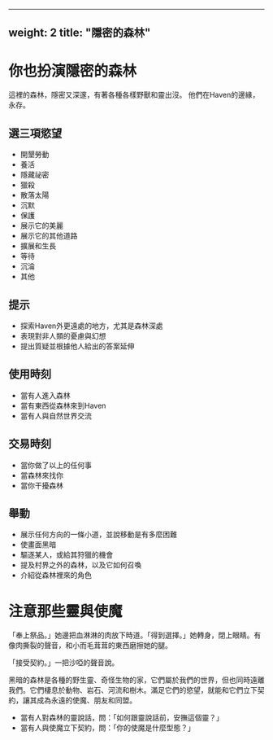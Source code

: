 
---
weight: 2
title: "隱密的森林"
---

# 你也扮演隱密的森林

這裡的森林，隱密又深邃，有著各種各樣野獸和靈出沒。 他們在Haven的邊緣，永存。

## 選三項慾望

- 開墾勞動
- 養活
- 隱藏祕密
- 獵殺
- 散落太陽
- 沉默
- 保護
- 展示它的美麗
- 展示它的其他道路
- 擴展和生長
- 等待
- 沉淪
- 其他

## 提示

- 探索Haven外更遠處的地方，尤其是森林深處
- 表現對非人類的憂慮與幻想
- 提出質疑並根據他人給出的答案延伸

## 使用時刻

- 當有人進入森林
- 當有東西從森林來到Haven
- 當有人與自然世界交流

## 交易時刻

- 當你做了以上的任何事
- 當森林來找你
- 當你干擾森林

## 舉動

- 展示任何方向的一條小道，並說移動是有多麼困難
- 使畫面黑暗
- 驅逐某人，或給其狩獵的機會
- 提及村界之外的森林，以及它如何召喚
- 介紹從森林裡來的角色

# 注意那些靈與使魔

「奉上祭品。」她邊把血淋淋的肉放下時道。「得到選擇。」她轉身，閉上眼睛。有像肉撕裂的聲音，和小而毛茸茸的東西磨擦她的腿。

「接受契約。」一把沙啞的聲音說。

黑暗的森林是各種的野生靈、奇怪生物的家，它們屬於我們的世界，但也同時遠離我們。它們棲息於動物、岩石、河流和樹木。滿足它們的慾望，就能和它們立下契約，讓其成為永遠的使魔、朋友和同盟。

- 當有人對森林的靈說話，問：「如何跟靈說話前，安撫這個靈？」
- 當有人與使魔立下契約，問：「你的使魔是什麼型態？」
